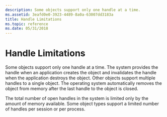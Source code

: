 ```yaml
---
description: Some objects support only one handle at a time.
ms.assetid: 3eafd0e0-3923-4489-8a0a-63007dd3183a
title: Handle Limitations
ms.topic: reference
ms.date: 05/31/2018
---
```


# Handle Limitations

Some objects support only one handle at a time. The system provides the handle when an application creates the object and invalidates the handle when the application destroys the object. Other objects support multiple handles to a single object. The operating system automatically removes the object from memory after the last handle to the object is closed.

The total number of open handles in the system is limited only by the amount of memory available. Some object types support a limited number of handles per session or per process.

 

 



